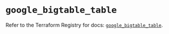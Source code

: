 # `google_bigtable_table`

Refer to the Terraform Registry for docs: [`google_bigtable_table`](https://registry.terraform.io/providers/hashicorp/google/5.42.0/docs/resources/bigtable_table).
